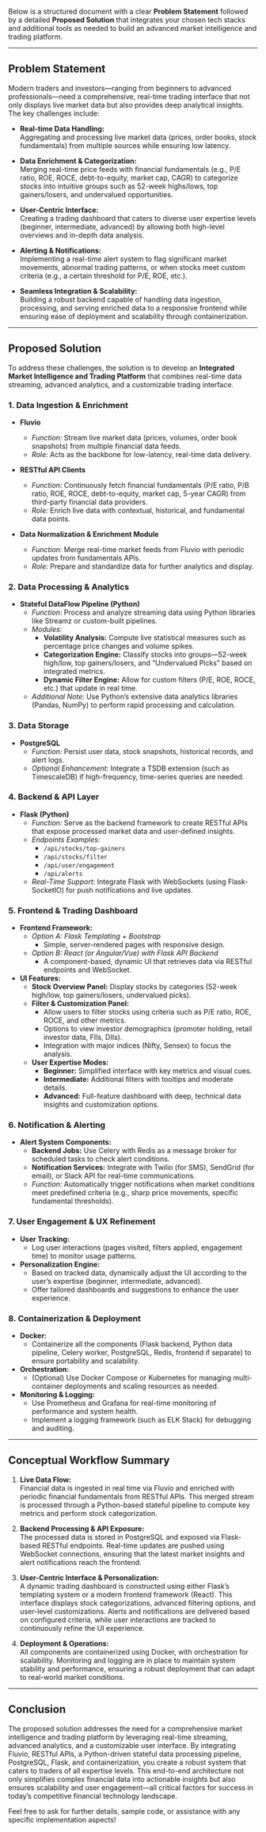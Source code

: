 Below is a structured document with a clear **Problem Statement** followed by a detailed **Proposed Solution** that integrates your chosen tech stacks and additional tools as needed to build an advanced market intelligence and trading platform.

---

## **Problem Statement**

Modern traders and investors—ranging from beginners to advanced professionals—need a comprehensive, real-time trading interface that not only displays live market data but also provides deep analytical insights. The key challenges include:

- **Real-time Data Handling:**  
  Aggregating and processing live market data (prices, order books, stock fundamentals) from multiple sources while ensuring low latency.

- **Data Enrichment & Categorization:**  
  Merging real-time price feeds with financial fundamentals (e.g., P/E ratio, ROE, ROCE, debt-to-equity, market cap, CAGR) to categorize stocks into intuitive groups such as 52-week highs/lows, top gainers/losers, and undervalued opportunities.

- **User-Centric Interface:**  
  Creating a trading dashboard that caters to diverse user expertise levels (beginner, intermediate, advanced) by allowing both high-level overviews and in-depth data analysis.

- **Alerting & Notifications:**  
  Implementing a real-time alert system to flag significant market movements, abnormal trading patterns, or when stocks meet custom criteria (e.g., a certain threshold for P/E, ROE, etc.).

- **Seamless Integration & Scalability:**  
  Building a robust backend capable of handling data ingestion, processing, and serving enriched data to a responsive frontend while ensuring ease of deployment and scalability through containerization.

---

## **Proposed Solution**

To address these challenges, the solution is to develop an **Integrated Market Intelligence and Trading Platform** that combines real-time data streaming, advanced analytics, and a customizable trading interface.

### **1. Data Ingestion & Enrichment**

- **Fluvio**  
  - *Function:* Stream live market data (prices, volumes, order book snapshots) from multiple financial data feeds.
  - *Role:* Acts as the backbone for low-latency, real-time data delivery.

- **RESTful API Clients**  
  - *Function:* Continuously fetch financial fundamentals (P/E ratio, P/B ratio, ROE, ROCE, debt-to-equity, market cap, 5-year CAGR) from third-party financial data providers.
  - *Role:* Enrich live data with contextual, historical, and fundamental data points.

- **Data Normalization & Enrichment Module**  
  - *Function:* Merge real-time market feeds from Fluvio with periodic updates from fundamentals APIs.
  - *Role:* Prepare and standardize data for further analytics and display.

### **2. Data Processing & Analytics**

- **Stateful DataFlow Pipeline (Python)**  
  - *Function:* Process and analyze streaming data using Python libraries like Streamz or custom-built pipelines.
  - *Modules:*
    - **Volatility Analysis:** Compute live statistical measures such as percentage price changes and volume spikes.
    - **Categorization Engine:** Classify stocks into groups—52-week high/low, top gainers/losers, and “Undervalued Picks” based on integrated metrics.
    - **Dynamic Filter Engine:** Allow for custom filters (P/E, ROE, ROCE, etc.) that update in real time.
  - *Additional Note:* Use Python’s extensive data analytics libraries (Pandas, NumPy) to perform rapid processing and calculation.

### **3. Data Storage**

- **PostgreSQL**  
  - *Function:* Persist user data, stock snapshots, historical records, and alert logs.
  - *Optional Enhancement:* Integrate a TSDB extension (such as TimescaleDB) if high-frequency, time-series queries are needed.

### **4. Backend & API Layer**

- **Flask (Python)**
  - *Function:* Serve as the backend framework to create RESTful APIs that expose processed market data and user-defined insights.
  - *Endpoints Examples:*  
    - `/api/stocks/top-gainers`
    - `/api/stocks/filter`
    - `/api/user/engagement`
    - `/api/alerts`
  - *Real-Time Support:* Integrate Flask with WebSockets (using Flask-SocketIO) for push notifications and live updates.

### **5. Frontend & Trading Dashboard**

- **Frontend Framework:**  
  - *Option A: Flask Templating + Bootstrap*  
    - Simple, server-rendered pages with responsive design.
  - *Option B: React (or Angular/Vue) with Flask API Backend*  
    - A component-based, dynamic UI that retrieves data via RESTful endpoints and WebSocket.
- **UI Features:**  
  - **Stock Overview Panel:** Display stocks by categories (52-week high/low, top gainers/losers, undervalued picks).
  - **Filter & Customization Panel:**  
    - Allow users to filter stocks using criteria such as P/E ratio, ROE, ROCE, and other metrics.
    - Options to view investor demographics (promoter holding, retail investor data, FIIs, DIIs).
    - Integration with major indices (Nifty, Sensex) to focus the analysis.
  - **User Expertise Modes:**  
    - **Beginner:** Simplified interface with key metrics and visual cues.
    - **Intermediate:** Additional filters with tooltips and moderate details.
    - **Advanced:** Full-feature dashboard with deep, technical data insights and customization options.

### **6. Notification & Alerting**

- **Alert System Components:**  
  - **Backend Jobs:** Use Celery with Redis as a message broker for scheduled tasks to check alert conditions.
  - **Notification Services:** Integrate with Twilio (for SMS), SendGrid (for email), or Slack API for real-time communications.
  - *Function:* Automatically trigger notifications when market conditions meet predefined criteria (e.g., sharp price movements, specific fundamental thresholds).

### **7. User Engagement & UX Refinement**

- **User Tracking:**  
  - Log user interactions (pages visited, filters applied, engagement time) to monitor usage patterns.
- **Personalization Engine:**  
  - Based on tracked data, dynamically adjust the UI according to the user’s expertise (beginner, intermediate, advanced).
  - Offer tailored dashboards and suggestions to enhance the user experience.

### **8. Containerization & Deployment**

- **Docker:**  
  - Containerize all the components (Flask backend, Python data pipeline, Celery worker, PostgreSQL, Redis, frontend if separate) to ensure portability and scalability.
- **Orchestration:**  
  - (Optional) Use Docker Compose or Kubernetes for managing multi-container deployments and scaling resources as needed.
- **Monitoring & Logging:**  
  - Use Prometheus and Grafana for real-time monitoring of performance and system health.
  - Implement a logging framework (such as ELK Stack) for debugging and auditing.

---

## **Conceptual Workflow Summary**

1. **Live Data Flow:**  
   Financial data is ingested in real time via Fluvio and enriched with periodic financial fundamentals from RESTful APIs. This merged stream is processed through a Python-based stateful pipeline to compute key metrics and perform stock categorization.

2. **Backend Processing & API Exposure:**  
   The processed data is stored in PostgreSQL and exposed via Flask-based RESTful endpoints. Real-time updates are pushed using WebSocket connections, ensuring that the latest market insights and alert notifications reach the frontend.

3. **User-Centric Interface & Personalization:**  
   A dynamic trading dashboard is constructed using either Flask’s templating system or a modern frontend framework (React). This interface displays stock categorizations, advanced filtering options, and user-level customizations. Alerts and notifications are delivered based on configured criteria, while user interactions are tracked to continuously refine the UI experience.

4. **Deployment & Operations:**  
   All components are containerized using Docker, with orchestration for scalability. Monitoring and logging are in place to maintain system stability and performance, ensuring a robust deployment that can adapt to real-world market conditions.

---

## **Conclusion**

The proposed solution addresses the need for a comprehensive market intelligence and trading platform by leveraging real-time streaming, advanced analytics, and a customizable user interface. By integrating Fluvio, RESTful APIs, a Python-driven stateful data processing pipeline, PostgreSQL, Flask, and containerization, you create a robust system that caters to traders of all expertise levels. This end-to-end architecture not only simplifies complex financial data into actionable insights but also ensures scalability and user engagement—all critical factors for success in today’s competitive financial technology landscape.

Feel free to ask for further details, sample code, or assistance with any specific implementation aspects!